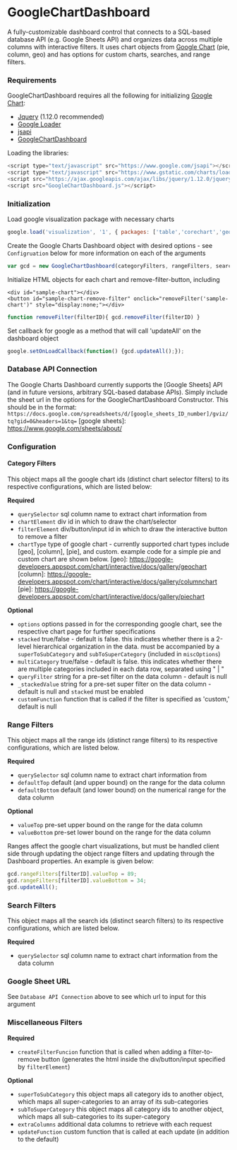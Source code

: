 # GoogleChartDashboard
A fully-customizable dashboard control that connects to a SQL-based database API (e.g. Google Sheets API) and organizes data across multiple columns with interactive filters. It uses chart objects from [Google Chart] (pie, column, geo) and has options for custom charts, searches, and range filters.

### Requirements
GoogleChartDashboard requires all the following for initializing [Google Chart]:
* [Jquery] (1.12.0 recommended)
* [Google Loader]
* [jsapi]
* [GoogleChartDashboard]

[google chart]: https://developers.google.com/chart/
[jquery]: https://ajax.googleapis.com/ajax/libs/jquery/1.12.0/jquery.min.js
[google loader]: https://www.gstatic.com/charts/loader.js
[jsapi]: https://www.google.com/jsapi
[googlechartdashboard]: https://github.com/mekmarriott/GoogleChartDashboard

Loading the libraries:
```javascript
<script type="text/javascript" src="https://www.google.com/jsapi"></script>
<script type="text/javascript" src="https://www.gstatic.com/charts/loader.js"></script>
<script src="https://ajax.googleapis.com/ajax/libs/jquery/1.12.0/jquery.min.js"></script>
<script src="GoogleChartDashboard.js"></script>
```
### Initialization
Load google visualization package with necessary charts
```javascript 
google.load('visualization', '1', { packages: ['table','corechart','geochart'] }); 
```
Create the Google Charts Dashboard object with desired options - see `Configruation` below for more information on each of the arguments
```javascript
var gcd = new GoogleChartDashboard(categoryFilters, rangeFilters, searchFilters, sheetTableURL, miscOptions);
```
Initialize HTML objects for each chart and remove-filter-button, including
```
<div id="sample-chart"></div>
<button id="sample-chart-remove-filter" onclick="removeFilter('sample-chart')" style="display:none;"></div>
```
```javascript
function removeFilter(filterID){ gcd.removeFilter(filterID) }
```
Set callback for google as a method that will call 'updateAll' on the dashboard object 
```javascript
google.setOnLoadCallback(function() {gcd.updateAll();});
```
### Database API Connection
The Google Charts Dashboard currently supports the [Google Sheets] API (and in future versions, arbitrary SQL-based database APIs). Simply include the sheet url in the options for the GoogleChartDashboard Constructor. This should be in the format: `https://docs.google.com/spreadsheets/d/[google_sheets_ID_number]/gviz/tq?gid=0&headers=1&tq=`
[google sheets]: https://www.google.com/sheets/about/

### Configuration
#### Category Filters
This object maps all the google chart ids (distinct chart selector filters) to its respective configurations, which are listed below:

**Required**
* `querySelector` sql column name to extract chart information from
* `chartElement` div id in which to draw the chart/selector
* `filterElement` div/button/input id in which to draw the interactive button to remove a filter
* `chartType` type of google chart - currently supported chart types include [geo], [column], [pie], and custom. example code for a simple pie and custom chart are shown below. 
[geo]: https://google-developers.appspot.com/chart/interactive/docs/gallery/geochart
[column]: https://google-developers.appspot.com/chart/interactive/docs/gallery/columnchart
[pie]: https://google-developers.appspot.com/chart/interactive/docs/gallery/piechart

**Optional**
* `options` options passed in for the corresponding google chart, see the respective chart page for further specifications
* `stacked` true/false - default is false. this indicates whether there is a 2-level hierarchical organization in the data. must be accompanied by a `superToSubCategory` and `subToSuperCategory` (included in `miscOptions`)
* `multiCategory` true/false - default is false. this indicates whether there are multiple categories included in each data row, separated using " | "
* `queryFilter` string for a pre-set filter on the data column - default is null
* `_stackedValue` string for a pre-set super filter on the data column - default is null and `stacked` must be enabled
* `customFunction` function that is called if the filter is specified as 'custom,' default is null

### Range Filters
This object maps all the range ids (distinct range filters) to its respective configurations, which are listed below.

**Required**
* `querySelector` sql column name to extract chart information from
* `defaultTop` default (and upper bound) on the range for the data column
* `defaultBottom` default (and lower bound) on the numerical range for the data column

**Optional**
* `valueTop` pre-set upper bound on the range for the data column
* `valueBottom` pre-set lower bound on the range for the data column

Ranges affect the google chart visualizations, but must be handled client side through updating the object range filters and updating through the Dashboard properties. An example is given below:
```javascript
gcd.rangeFilters[filterID].valueTop = 89;
gcd.rangeFilters[filterID].valueBottom = 34;
gcd.updateAll();
```

### Search Filters
This object maps all the search ids (distinct search filters) to its respective configurations, which are listed below.

**Required**
* `querySelector` sql column name to extract chart information from the data column

### Google Sheet URL
See `Database API Connection` above to see which url to input for this argument

### Miscellaneous Filters
**Required**
* `createFilterFuncion` function that is called when adding a filter-to-remove button (generates the html inside the div/button/input specified by `filterElement`)

**Optional**
* `superToSubCategory` this object maps all category ids to another object, which maps all super-categories to an array of its sub-categories
* `subToSuperCategory` this object maps all category ids to another object, which maps all sub-categories to its super-category
* `extraColumns` additional data columns to retrieve with each request
* `updateFunction` custom function that is called at each update (in addition to the default)

